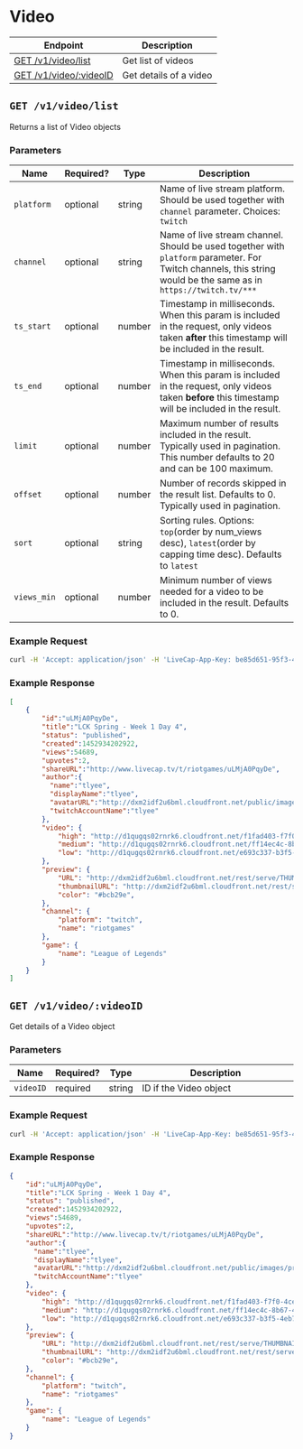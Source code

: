 # Video

| Endpoint | Description |
| ---- | --------------- |
| [GET /v1/video/list](/v1/video.md#list-videos) | Get list of videos |
| [GET /v1/video/:videoID](/v1/video.md#get-video) | Get details of a video |

## `GET /v1/video/list`

Returns a list of Video objects

### Parameters

<table>
    <thead>
        <tr>
            <th>Name</th>
            <th>Required?</th>
            <th width="50">Type</th>
            <th width=100%>Description</th>
        </tr>
    </thead>
    <tbody>
        <tr>
            <td><code>platform</code></td>
            <td>optional</td>
            <td>string</td>
            <td>Name of live stream platform. Should be used together with <code>channel</code> parameter. Choices: <code>twitch</code></td>
        </tr>
        <tr>
            <td><code>channel</code></td>
            <td>optional</td>
            <td>string</td>
            <td>Name of live stream channel. Should be used together with <code>platform</code> parameter. For Twitch channels, this string would be the same as in <code>https://twitch.tv/***</code></td>
        </tr>
        <tr>
            <td><code>ts_start</code></td>
            <td>optional</td>
            <td>number</td>
            <td>Timestamp in milliseconds. When this param is included in the request, only videos taken <b>after</b> this timestamp will be included in the result.</td>
        </tr>
        <tr>
            <td><code>ts_end</code></td>
            <td>optional</td>
            <td>number</td>
            <td>Timestamp in milliseconds. When this param is included in the request, only videos taken <b>before</b> this timestamp will be included in the result.</td>
        </tr>
        <tr>
            <td><code>limit</code></td>
            <td>optional</td>
            <td>number</td>
            <td>Maximum number of results included in the result. Typically used in pagination. This number defaults to 20 and can be 100 maximum.</td>
        </tr>
        <tr>
            <td><code>offset</code></td>
            <td>optional</td>
            <td>number</td>
            <td>Number of records skipped in the result list. Defaults to 0. Typically used in pagination.</td>
        </tr>
        <tr>
            <td><code>sort</code></td>
            <td>optional</td>
            <td>string</td>
            <td>Sorting rules. Options: <code>top</code>(order by num_views desc), <code>latest</code>(order by capping time desc). Defaults to <code>latest</code></td>
        </tr>
        <tr>
            <td><code>views_min</code></td>
            <td>optional</td>
            <td>number</td>
            <td>Minimum number of views needed for a video to be included in the result. Defaults to 0.</td>
        </tr>
    </tbody>
</table>

### Example Request

```bash
curl -H 'Accept: application/json' -H 'LiveCap-App-Key: be85d651-95f3-4d2d-b587-2e86b39ab142' -H 'LiveCap-Access-Token: c77ca215-8a83-4888-afe4-06d53034e4c8' -XGET 'https://api.livecap.tv/v1/video?platform=twitch&channel=riotgames'
```

### Example Response

```json
[
    {  
        "id":"uLMjA0PqyDe",
        "title":"LCK Spring - Week 1 Day 4",
        "status": "published",
        "created":1452934202922,
        "views":54689,
        "upvotes":2,
        "shareURL":"http://www.livecap.tv/t/riotgames/uLMjA0PqyDe",
        "author":{  
          "name":"tlyee",
          "displayName":"tlyee",
          "avatarURL":"http://dxm2idf2u6bml.cloudfront.net/public/images/profile.jpg",
          "twitchAccountName":"tlyee"
        },
        "video": {
            "high": "http://d1qugqs02rnrk6.cloudfront.net/f1fad403-f7f0-4cee-83a5-80f2a6446c84.mp4",
            "medium": "http://d1qugqs02rnrk6.cloudfront.net/ff14ec4c-8b67-47ee-b4a6-9849646372e2.mp4",
            "low": "http://d1qugqs02rnrk6.cloudfront.net/e693c337-b3f5-4eb7-876d-751e993484ed.mp4"
        },
        "preview": {
            "URL": "http://dxm2idf2u6bml.cloudfront.net/rest/serve/THUMBNAILS/d1256087-5f36-4278-91b0-fc2814d54648.jpg",
            "thumbnailURL": "http://dxm2idf2u6bml.cloudfront.net/rest/serve/THUMBNAILS/d1256087-5f36-4278-91b0-fc2814d54648.jpg?width=350",
            "color": "#bcb29e",
        },
        "channel": {
            "platform": "twitch",
            "name": "riotgames"
        },
        "game": {
            "name": "League of Legends"
        }
    }
]   
```

## `GET /v1/video/:videoID`

Get details of a Video object

### Parameters

<table>
    <thead>
        <tr>
            <th>Name</th>
            <th>Required?</th>
            <th width="50">Type</th>
            <th width=100%>Description</th>
        </tr>
    </thead>
    <tbody>
        <tr>
            <td><code>videoID</code></td>
            <td>required</td>
            <td>string</td>
            <td>ID if the Video object</td>
        </tr>
    </tbody>
</table>

### Example Request

```bash
curl -H 'Accept: application/json' -H 'LiveCap-App-Key: be85d651-95f3-4d2d-b587-2e86b39ab142' -H 'LiveCap-Access-Token: c77ca215-8a83-4888-afe4-06d53034e4c8' -XGET 'https://api.livecap.tv/v1/video/uLMjA0PqyDe'
```

### Example Response

```json
{  
    "id":"uLMjA0PqyDe",
    "title":"LCK Spring - Week 1 Day 4",
    "status": "published",
    "created":1452934202922,
    "views":54689,
    "upvotes":2,
    "shareURL":"http://www.livecap.tv/t/riotgames/uLMjA0PqyDe",
    "author":{  
      "name":"tlyee",
      "displayName":"tlyee",
      "avatarURL":"http://dxm2idf2u6bml.cloudfront.net/public/images/profile.jpg",
      "twitchAccountName":"tlyee"
    },
    "video": {
        "high": "http://d1qugqs02rnrk6.cloudfront.net/f1fad403-f7f0-4cee-83a5-80f2a6446c84.mp4",
        "medium": "http://d1qugqs02rnrk6.cloudfront.net/ff14ec4c-8b67-47ee-b4a6-9849646372e2.mp4",
        "low": "http://d1qugqs02rnrk6.cloudfront.net/e693c337-b3f5-4eb7-876d-751e993484ed.mp4"
    },
    "preview": {
        "URL": "http://dxm2idf2u6bml.cloudfront.net/rest/serve/THUMBNAILS/d1256087-5f36-4278-91b0-fc2814d54648.jpg",
        "thumbnailURL": "http://dxm2idf2u6bml.cloudfront.net/rest/serve/THUMBNAILS/d1256087-5f36-4278-91b0-fc2814d54648.jpg?width=350",
        "color": "#bcb29e",
    },
    "channel": {
        "platform": "twitch",
        "name": "riotgames"
    },
    "game": {
        "name": "League of Legends"
    }
}   
```

